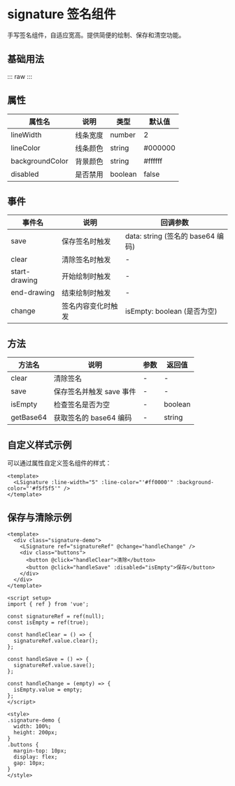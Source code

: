 # signature 签名组件

手写签名组件，自适应宽高。提供简便的绘制、保存和清空功能。

## 基础用法

::: raw
<demo class="vp-raw" vue="ui/signature/basic.vue" />
:::

## 属性

| 属性名          | 说明     | 类型    | 默认值  |
| --------------- | -------- | ------- | ------- |
| lineWidth       | 线条宽度 | number  | 2       |
| lineColor       | 线条颜色 | string  | #000000 |
| backgroundColor | 背景颜色 | string  | #ffffff |
| disabled        | 是否禁用 | boolean | false   |

## 事件

| 事件名        | 说明               | 回调参数                          |
| ------------- | ------------------ | --------------------------------- |
| save          | 保存签名时触发     | data: string (签名的 base64 编码) |
| clear         | 清除签名时触发     | -                                 |
| start-drawing | 开始绘制时触发     | -                                 |
| end-drawing   | 结束绘制时触发     | -                                 |
| change        | 签名内容变化时触发 | isEmpty: boolean (是否为空)       |

## 方法

| 方法名    | 说明                     | 参数 | 返回值  |
| --------- | ------------------------ | ---- | ------- |
| clear     | 清除签名                 | -    | -       |
| save      | 保存签名并触发 save 事件 | -    | -       |
| isEmpty   | 检查签名是否为空         | -    | boolean |
| getBase64 | 获取签名的 base64 编码   | -    | string  |

## 自定义样式示例

可以通过属性自定义签名组件的样式：

```vue
<template>
  <LSignature :line-width="5" :line-color="'#ff0000'" :background-color="'#f5f5f5'" />
</template>
```

## 保存与清除示例

```vue
<template>
  <div class="signature-demo">
    <LSignature ref="signatureRef" @change="handleChange" />
    <div class="buttons">
      <button @click="handleClear">清除</button>
      <button @click="handleSave" :disabled="isEmpty">保存</button>
    </div>
  </div>
</template>

<script setup>
import { ref } from 'vue';

const signatureRef = ref(null);
const isEmpty = ref(true);

const handleClear = () => {
  signatureRef.value.clear();
};

const handleSave = () => {
  signatureRef.value.save();
};

const handleChange = (empty) => {
  isEmpty.value = empty;
};
</script>

<style>
.signature-demo {
  width: 100%;
  height: 200px;
}
.buttons {
  margin-top: 10px;
  display: flex;
  gap: 10px;
}
</style>
```
